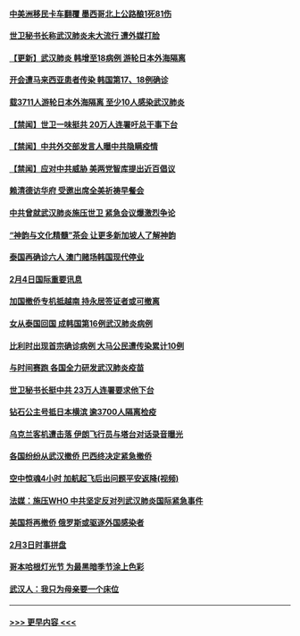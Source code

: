 #### [中美洲移民卡车翻覆 墨西哥北上公路酿1死81伤](../pages/prog202/a102769703.md?t=02051733) 
#### [世卫秘书长称武汉肺炎未大流行 遭外媒打脸](../pages/prog202/a102769679.md?t=02051733) 
#### [【更新】武汉肺炎 韩增至18病例 游轮日本外海隔离](../pages/prog202/a102758911.md?t=02051733) 
#### [开会遭马来西亚患者传染 韩国第17、18例确诊](../pages/prog202/a102769600.md?t=02051733) 
#### [载3711人游轮日本外海隔离 至少10人感染武汉肺炎](../pages/prog202/a102769538.md?t=02051733) 
#### [【禁闻】世卫一味挺共 20万人连署吁总干事下台](../pages/prog202/a102769445.md?t=02051733) 
#### [【禁闻】中共外交部发言人曝中共隐瞒疫情](../pages/prog202/a102769400.md?t=02051733) 
#### [【禁闻】应对中共威胁 美两党智库提出近百倡议](../pages/prog202/a102769357.md?t=02051733) 
#### [赖清德访华府  受邀出席全美祈祷早餐会](../pages/prog202/a102769350.md?t=02051733) 
#### [中共曾就武汉肺炎施压世卫 紧急会议爆激烈争论](../pages/prog202/a102769312.md?t=02051733) 
#### [“神韵与文化精髓”茶会 让更多新加坡人了解神韵](../pages/prog202/a102769286.md?t=02051733) 
#### [泰国再确诊六人 澳门赌场韩国现代停业](../pages/prog202/a102769239.md?t=02051733) 
#### [2月4日国际重要讯息](../pages/prog202/a102768884.md?t=02051733) 
#### [加国撤侨专机抵越南 持永居签证者或可撤离](../pages/prog202/a102768877.md?t=02051733) 
#### [女从泰国回国 成韩国第16例武汉肺炎病例](../pages/prog202/a102768669.md?t=02051733) 
#### [比利时出现首宗确诊病例 大马公民遭传染累计10例](../pages/prog202/a102768824.md?t=02051733) 
#### [与时间赛跑 各国全力研发武汉肺炎疫苗](../pages/prog202/a102768738.md?t=02051733) 
#### [世卫秘书长挺中共 23万人连署要求他下台](../pages/prog202/a102768717.md?t=02051733) 
#### [钻石公主号抵日本横滨 逾3700人隔离检疫](../pages/prog202/a102768714.md?t=02051733) 
#### [乌克兰客机遭击落 伊朗飞行员与塔台对话录音曝光](../pages/prog202/a102768645.md?t=02051733) 
#### [各国纷纷从武汉撤侨 巴西终决定紧急撤侨](../pages/prog202/a102768630.md?t=02051733) 
#### [空中惊魂4小时 加航起飞后出问题平安返降(视频)](../pages/prog202/a102768601.md?t=02051733) 
#### [法媒：施压WHO 中共坚定反对列武汉肺炎国际紧急事件](../pages/prog202/a102768584.md?t=02051733) 
#### [美国将再撤侨 俄罗斯或驱逐外国感染者](../pages/prog202/a102768247.md?t=02051733) 
#### [2月3日时事拼盘](../pages/prog202/a102768402.md?t=02051733) 
#### [哥本哈根灯光节 为最黑暗季节涂上色彩](../pages/prog202/a102768369.md?t=02051733) 
#### [武汉人：我只为母亲要一个床位](../pages/prog202/a102768250.md?t=02051733) 

----
#### [ >>> 更早内容 <<< ](../indexes/prog202-earlier.md)
